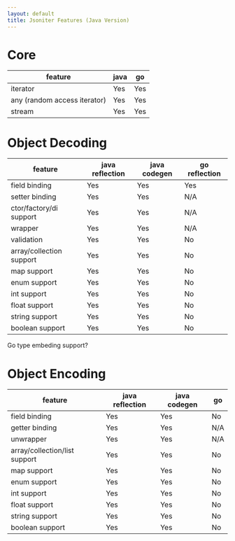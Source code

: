 ```yaml
---
layout: default
title: Jsoniter Features (Java Version)
---
```


# Core

| feature | java | go |
| --- | --- | --- |
| iterator | Yes | Yes | Yes |
| any (random access iterator) | Yes | Yes | No |
| stream | Yes | Yes | No |

# Object Decoding

| feature | java reflection | java codegen | go reflection |
| --- | --- | --- | --- |
| field binding | Yes | Yes | Yes |
| setter binding | Yes | Yes | N/A |
| ctor/factory/di support | Yes | Yes | N/A |
| wrapper | Yes | Yes | N/A |
| validation | Yes | Yes | No |
| array/collection support | Yes | Yes | No |
| map support | Yes | Yes | No |
| enum support | Yes | Yes | No |
| int support | Yes | Yes | No |
| float support | Yes | Yes | No |
| string support | Yes | Yes | No |
| boolean support | Yes | Yes | No |

Go type embeding support?

# Object Encoding 

| feature | java reflection | java codegen | go |
| --- | --- | --- | --- |
| field binding | Yes | Yes | No |
| getter binding | Yes | Yes | N/A |
| unwrapper | Yes | Yes | N/A |
| array/collection/list support | Yes | Yes | No |
| map support | Yes | Yes | No |
| enum support | Yes | Yes | No |
| int support | Yes | Yes | No |
| float support | Yes | Yes | No |
| string support | Yes | Yes | No |
| boolean support | Yes | Yes | No |
